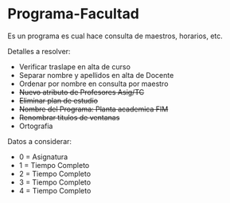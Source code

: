 # Programa-Facultad
Es un programa es cual hace consulta de maestros, horarios, etc.

Detalles a resolver:
- Verificar traslape en alta de curso
- Separar nombre y apellidos en alta de Docente
- Ordenar por nombre en consulta por maestro
- ~~Nuevo atributo de Profesores Asig/TC~~
- ~~Eliminar plan de estudio~~
- ~~Nombre del Programa: Planta academica FIM~~
- ~~Renombrar titulos de ventanas~~
- Ortografia

Datos a considerar: 
- 0 = Asignatura
- 1 = Tiempo Completo 
- 2 = Tiempo Completo
- 3 = Tiempo Completo 
- 4 = Tiempo Completo
